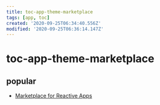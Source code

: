 ```yaml
---
title: toc-app-theme-marketplace
tags: [app, toc]
created: '2020-09-25T06:34:40.556Z'
modified: '2020-09-25T06:36:14.147Z'
---
```


# toc-app-theme-marketplace

## popular

- [Marketplace for Reactive Apps](http://reactiveapps.io/)

